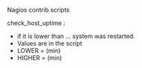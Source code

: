 Nagios contrib scripts

check_host_uptime :
- if it is lower than ... system was restarted.
- Values are in the script
- LOWER =  (min)
- HIGHER =  (min)
